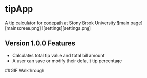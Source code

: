 # tipApp
A tip calculator for [codepath](www.codepath.com) at Stony Brook University
![main page][mainscreen.png]
![settings][settings.png]

## Version 1.0.0 Features

* Calculates total tip value and total bill amount
* A user can save or modify their default tip percentage



##GIF Walkthrough
